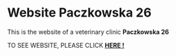 # Website Paczkowska 26
This is the website of a veterinary clinic **Paczkowska 26**

TO SEE WEBSITE, PLEASE CLICK [**HERE !**](https://marcinszumowski.github.io/WWW-Paczkowska/)